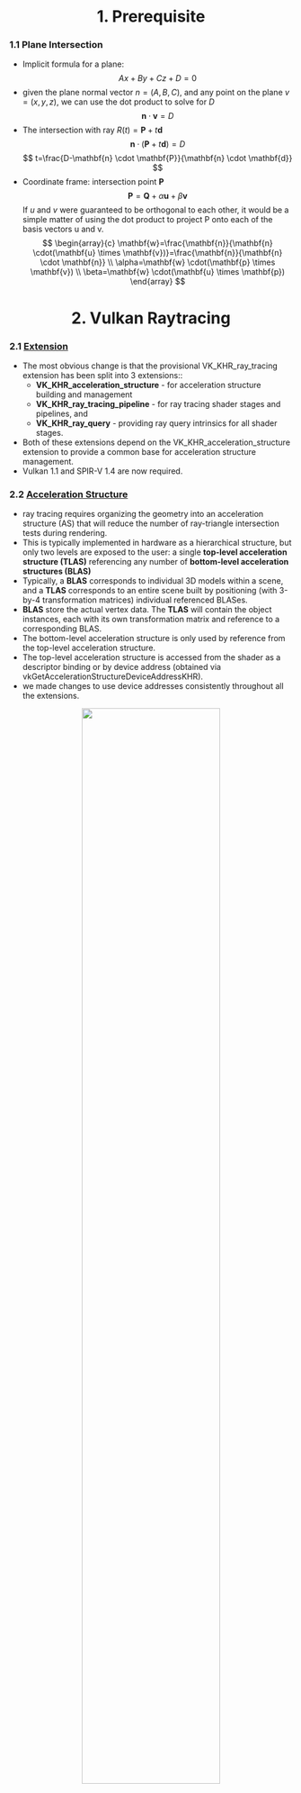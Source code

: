 <h1 align='center' >1. Prerequisite</h1>

### 1.1 Plane Intersection
- Implicit formula for a plane:
$$
A x+B y+C z+D=0
$$
- given the plane normal vector $n=(A,B,C)$, and any point on the plane $v=(x,y,z)$, we can use the dot product to solve for $D$
$$
\mathbf{n} \cdot \mathbf{v}=D
$$
- The intersection with ray $R(t)=\mathbf{P}+t \mathbf{d}$
$$
\mathbf{n} \cdot(\mathbf{P}+t \mathbf{d})=D
$$
$$
t=\frac{D-\mathbf{n} \cdot \mathbf{P}}{\mathbf{n} \cdot \mathbf{d}}
$$
- Coordinate frame: intersection point $\mathbf{P}$
$$
\mathbf{P}=\mathbf{Q}+\alpha \mathbf{u}+\beta \mathbf{v}
$$
If $u$ and $v$ were guaranteed to be orthogonal to each other, it would be a simple matter of using the dot product to project P onto each of the basis vectors u and v.
$$
\begin{array}{c}
\mathbf{w}=\frac{\mathbf{n}}{\mathbf{n} \cdot(\mathbf{u} \times \mathbf{v})}=\frac{\mathbf{n}}{\mathbf{n} \cdot \mathbf{n}} \\
\alpha=\mathbf{w} \cdot(\mathbf{p} \times \mathbf{v}) \\
\beta=\mathbf{w} \cdot(\mathbf{u} \times \mathbf{p})
\end{array}
$$

<h1 align='center' >2. Vulkan Raytracing</h1>

### 2.1 [Extension](https://www.khronos.org/blog/vulkan-ray-tracing-final-specification-release)
- The most obvious change is that the provisional VK_KHR_ray_tracing extension has been split into 3 extensions::
    - **VK_KHR_acceleration_structure** - for acceleration structure building and management
    - **VK_KHR_ray_tracing_pipeline** - for ray tracing shader stages and pipelines, and
    - **VK_KHR_ray_query** - providing ray query intrinsics for all shader stages.
- Both of these extensions depend on the VK_KHR_acceleration_structure extension to provide a common base for acceleration structure management. 
- Vulkan 1.1 and SPIR-V 1.4 are now required.

### 2.2 [Acceleration Structure](https://nvpro-samples.github.io/vk_raytracing_tutorial_KHR/)
- ray tracing requires organizing the geometry into an acceleration structure (AS) that will reduce the number of ray-triangle intersection tests during rendering.
- This is typically implemented in hardware as a hierarchical structure, but only two levels are exposed to the user: a single **top-level acceleration structure (TLAS)** referencing any number of **bottom-level acceleration structures (BLAS)**
- Typically, a **BLAS** corresponds to individual 3D models within a scene, and a **TLAS** corresponds to an entire scene built by positioning (with 3-by-4 transformation matrices) individual referenced BLASes.
- **BLAS** store the actual vertex data. The **TLAS** will contain the object instances, each with its own transformation matrix and reference to a corresponding BLAS. 
- The bottom-level acceleration structure is only used by reference from the top-level acceleration structure.
- The top-level acceleration structure is accessed from the shader as a descriptor binding or by device address (obtained via vkGetAccelerationStructureDeviceAddressKHR).
- we made changes to use device addresses consistently throughout all the extensions. 

<div align=center>
<img src="./pics/AccelerationStructure.svg" width="70%">
</div>

<div align=center>
<img src="./pics/ray-tracing-in-vulkan-figure.jpg" width="99%">
</div>


#### 2.1.1 [Create an acceleration structure](https://www.khronos.org/blog/ray-tracing-in-vulkan)
- First determine the sizes required for the acceleration structure. The size of the acceleration structure and the scratch buffer sizes for builds and updates are obtained in the **VkAccelerationStructureBuildSizesInfoKHR** structure via the **vkGetAccelerationStructureBuildSizesKHR** command. 
- The shape and type of the acceleration structure to be created is described in **VkAccelerationStructureBuildGeometryInfoKHR** structure. This is the same structure that will later be used for the actual build, but the acceleration structure parameters and geometry data pointers do not need to be fully populated at this point (although they can be), just the acceleration structure type, and the geometry types, counts, and maximum sizes.
- Once the required sizes have been determined, the application creates a **VkBuffer** for the acceleration structure (accelerationStructureSize), and **VkBuffer**(s) as needed for the build (buildScratchSize) and update (updateScratchSize) scratch buffers. (scratch buffers used to create acceleration structure, after create it can be deleted)
- the **VkAccelerationStructureKHR** object can be created using the **vkCreateAccelerationStructureKHR** command which creates an acceleration structure of the specified type and size and places it at offset within the buffer provided in **VkAccelerationStructureCreateInfoKHR**. (Unlike most other resources in Vulkan, the specified portion of the buffer fully provides the memory for the acceleration structure; no additional memory requirements need to be queried or memory bound to the acceleration structure object. If desired, multiple acceleration structures can be placed in the same VkBuffer, provided the acceleration structures do not overlap.)
- Builds are performed with **vk{Cmd}BuildAccelerationStructuresKHR**. For a bottom-level acceleration structure, the vertex data for triangles or the extent information for the AABBs is pulled from a buffer. A top-level acceleration structure pulls the shading, transform, and reference information for each instance from a structure in a buffer. An update to an acceleration structure is performed using the same functions with a special flag to indicate that an update of the positions from the existing acceleration structure is required.
- **VK_ACCELERATION_STRUCTURE_TYPE_GENERIC_KHR** can be used at acceleration structure creation time in cases where the actual acceleration structure type (top or bottom) is not yet known, [ref](https://www.khronos.org/blog/vulkan-ray-tracing-final-specification-release). 
The actual acceleration structure type must be specified as VK_ACCELERATION_STRUCTURE_TYPE_TOP_LEVEL_KHR or VK_ACCELERATION_STRUCTURE_TYPE_BOTTOM_LEVEL_KHR when the build is performed and cannot be changed. 

```c
typedef struct VkAccelerationStructureGeometryKHR {
    VkStructureType                           sType;
    const void*                               pNext;
    VkGeometryTypeKHR                         geometryType;
    VkAccelerationStructureGeometryDataKHR    geometry;
    VkGeometryFlagsKHR                        flags;
} VkAccelerationStructureGeometryKHR;

//used to describe shape and type of the acceleration structure, This is the same structure that will later be used for the actual build
typedef struct VkAccelerationStructureBuildGeometryInfoKHR {
    VkStructureType                                     sType;
    const void*                                         pNext;
    VkAccelerationStructureTypeKHR                      type;
    VkBuildAccelerationStructureFlagsKHR                flags;
    VkBuildAccelerationStructureModeKHR                 mode;
    VkAccelerationStructureKHR                          srcAccelerationStructure;
    VkAccelerationStructureKHR                          dstAccelerationStructure;
    uint32_t                                            geometryCount;
    const VkAccelerationStructureGeometryKHR*           pGeometries;
    const VkAccelerationStructureGeometryKHR* const*    ppGeometries;
    VkDeviceOrHostAddressKHR                            scratchData;
} VkAccelerationStructureBuildGeometryInfoKHR;

//used to obtained size
typedef struct VkAccelerationStructureBuildSizesInfoKHR {
    VkStructureType    sType;
    const void*        pNext;
    VkDeviceSize       accelerationStructureSize;
    VkDeviceSize       updateScratchSize;
    VkDeviceSize       buildScratchSize;
} VkAccelerationStructureBuildSizesInfoKHR;

//used to  create VkAccelerationStructureKHR object
typedef struct VkAccelerationStructureCreateInfoKHR {
    VkStructureType                          sType;
    const void*                              pNext;
    VkAccelerationStructureCreateFlagsKHR    createFlags;
    VkBuffer                                 buffer;
    VkDeviceSize                             offset;
    VkDeviceSize                             size;
    VkAccelerationStructureTypeKHR           type;
    VkDeviceAddress                          deviceAddress;
} VkAccelerationStructureCreateInfoKHR;
```

#### 2.1.2 Step to Build Bottom-Level Acceleration Structure
精简版：
1：对每个model拿到VkAccelerationStructureGeometryTrianglesDataKHR，VkAccelerationStructureGeometryKHR，VkAccelerationStructureBuildRangeInfoKHR三件套
2：用VkAccelerationStructureGeometryKHR通过VkAccelerationStructureBuildSizesInfoKHR拿到VkAccelerationStructureBuildSizesInfoKHR大小，
3: 根据VkAccelerationStructureBuildSizesInfoKHR开scratch buffer和as buffer
4: 创建**VkAccelerationStructureKHR** handle
5：重写VkAccelerationStructureBuildGeometryInfoKHR结构体（主要多了**VkAccelerationStructureKHR** handle和scratch buffer的设备地址），结合VkAccelerationStructureBuildRangeInfoKHR通过vkCmdBuildAccelerationStructuresKHR构建加速结构

这个地方有一个batch技巧：一次创建很多model的blas，使用所有model中的scratch size最大值去创建一个共享scratch buffer，然后根据每个model需要的accelerationStructureSize大小去批量创建，例如前n个model需要的accelerationStructureSize加起来<256MB, 参考nvvk的raytraceKHR_vk.cpp实现

##### **Step 1:** Setup vertices, indices, transform matrix for a single triangle and create buffer for them.
```c
		struct Vertex {
			float pos[3];
		};
		std::vector<Vertex> vertices = {
			{ {  1.0f,  1.0f, 0.0f } },
			{ { -1.0f,  1.0f, 0.0f } },
			{ {  0.0f, -1.0f, 0.0f } }
		};

		std::vector<uint32_t> indices = { 0, 1, 2 };
		indexCount = static_cast<uint32_t>(indices.size());

		VkTransformMatrixKHR transformMatrix = {
			1.0f, 0.0f, 0.0f, 0.0f,
			0.0f, 1.0f, 0.0f, 0.0f,
			0.0f, 0.0f, 1.0f, 0.0f
		};

        // Vertex buffer
		VK_CHECK_RESULT(vulkanDevice->createBuffer(
			VK_BUFFER_USAGE_SHADER_DEVICE_ADDRESS_BIT | VK_BUFFER_USAGE_ACCELERATION_STRUCTURE_BUILD_INPUT_READ_ONLY_BIT_KHR,
			VK_MEMORY_PROPERTY_HOST_VISIBLE_BIT | VK_MEMORY_PROPERTY_HOST_COHERENT_BIT,
			&vertexBuffer,
			vertices.size() * sizeof(Vertex),
			vertices.data()));
		// Index buffer
		VK_CHECK_RESULT(vulkanDevice->createBuffer(
			VK_BUFFER_USAGE_SHADER_DEVICE_ADDRESS_BIT | VK_BUFFER_USAGE_ACCELERATION_STRUCTURE_BUILD_INPUT_READ_ONLY_BIT_KHR,
			VK_MEMORY_PROPERTY_HOST_VISIBLE_BIT | VK_MEMORY_PROPERTY_HOST_COHERENT_BIT,
			&indexBuffer,
			indices.size() * sizeof(uint32_t),
			indices.data()));
		// Transform buffer
		VK_CHECK_RESULT(vulkanDevice->createBuffer(
			VK_BUFFER_USAGE_SHADER_DEVICE_ADDRESS_BIT | VK_BUFFER_USAGE_ACCELERATION_STRUCTURE_BUILD_INPUT_READ_ONLY_BIT_KHR,
			VK_MEMORY_PROPERTY_HOST_VISIBLE_BIT | VK_MEMORY_PROPERTY_HOST_COHERENT_BIT,
			&transformBuffer,
			sizeof(VkTransformMatrixKHR),
			&transformMatrix));
```

##### **Step 2:** getBufferDeviceAddress

```c
    uint64_t getBufferDeviceAddress(VkBuffer buffer)
	{
		VkBufferDeviceAddressInfoKHR bufferDeviceAI{};
		bufferDeviceAI.sType = VK_STRUCTURE_TYPE_BUFFER_DEVICE_ADDRESS_INFO;
		bufferDeviceAI.buffer = buffer;
		return vkGetBufferDeviceAddressKHR(device, &bufferDeviceAI);
	}
    //…………
    VkDeviceOrHostAddressConstKHR vertexBufferDeviceAddress{};
    VkDeviceOrHostAddressConstKHR indexBufferDeviceAddress{};
    VkDeviceOrHostAddressConstKHR transformBufferDeviceAddress{};
    
    vertexBufferDeviceAddress.deviceAddress = getBufferDeviceAddress(vertexBuffer.buffer);
    indexBufferDeviceAddress.deviceAddress = getBufferDeviceAddress(indexBuffer.buffer);
    transformBufferDeviceAddress.deviceAddress = getBufferDeviceAddress(transformBuffer.buffer);

```

##### **Step 3:** define **VkAccelerationStructureGeometryKHR**

```
    VkAccelerationStructureGeometryKHR accelerationStructureGeometry{};
    accelerationStructureGeometry.sType = VK_STRUCTURE_TYPE_ACCELERATION_STRUCTURE_GEOMETRY_KHR;
    accelerationStructureGeometry.flags = VK_GEOMETRY_OPAQUE_BIT_KHR;
    accelerationStructureGeometry.geometryType = VK_GEOMETRY_TYPE_TRIANGLES_KHR;
    accelerationStructureGeometry.geometry.triangles.sType = VK_STRUCTURE_TYPE_ACCELERATION_STRUCTURE_GEOMETRY_TRIANGLES_DATA_KHR;
    accelerationStructureGeometry.geometry.triangles.vertexFormat = VK_FORMAT_R32G32B32_SFLOAT;
    accelerationStructureGeometry.geometry.triangles.vertexData = vertexBufferDeviceAddress;
    accelerationStructureGeometry.geometry.triangles.maxVertex = 3;
    accelerationStructureGeometry.geometry.triangles.vertexStride = sizeof(Vertex);
    accelerationStructureGeometry.geometry.triangles.indexType = VK_INDEX_TYPE_UINT32;
    accelerationStructureGeometry.geometry.triangles.indexData = indexBufferDeviceAddress;
    accelerationStructureGeometry.geometry.triangles.transformData.deviceAddress = 0;
    accelerationStructureGeometry.geometry.triangles.transformData.hostAddress = nullptr;
    accelerationStructureGeometry.geometry.triangles.transformData = transformBufferDeviceAddress;
```

##### **Step 4:** get build size **VkAccelerationStructureBuildSizesInfoKHR**
```c
    VkAccelerationStructureBuildGeometryInfoKHR accelerationStructureBuildGeometryInfo{};  
    accelerationStructureBuildGeometryInfo.sType = VK_STRUCTURE_TYPE_ACCELERATION_STRUCTURE_BUILD_GEOMETRY_INFO_KHR;
    accelerationStructureBuildGeometryInfo.type = VK_ACCELERATION_STRUCTURE_TYPE_BOTTOM_LEVEL_KHR;
    accelerationStructureBuildGeometryInfo.flags = VK_BUILD_ACCELERATION_STRUCTURE_PREFER_FAST_TRACE_BIT_KHR;
    accelerationStructureBuildGeometryInfo.geometryCount = 1;
    accelerationStructureBuildGeometryInfo.pGeometries = &accelerationStructureGeometry;
    
    const uint32_t numTriangles = 1;
    VkAccelerationStructureBuildSizesInfoKHR accelerationStructureBuildSizesInfo{};
    accelerationStructureBuildSizesInfo.sType = VK_STRUCTURE_TYPE_ACCELERATION_STRUCTURE_BUILD_SIZES_INFO_KHR;
    vkGetAccelerationStructureBuildSizesKHR(
        device,
        VK_ACCELERATION_STRUCTURE_BUILD_TYPE_DEVICE_KHR,
        &accelerationStructureBuildGeometryInfo,
        &numTriangles,
        &accelerationStructureBuildSizesInfo);
```

##### **Step 5:** create buffer by **VkAccelerationStructureBuildSizesInfoKHR.accelerationStructureSize**
```c
    // Ray tracing acceleration structure
    struct AccelerationStructure {
        VkAccelerationStructureKHR handle;
        uint64_t deviceAddress = 0;
        VkDeviceMemory memory;
        VkBuffer buffer;
    };

    //…………

	void createAccelerationStructureBuffer(AccelerationStructure &accelerationStructure, VkAccelerationStructureBuildSizesInfoKHR buildSizeInfo)
	{
		VkBufferCreateInfo bufferCreateInfo{};
		bufferCreateInfo.sType = VK_STRUCTURE_TYPE_BUFFER_CREATE_INFO;
		bufferCreateInfo.size = buildSizeInfo.accelerationStructureSize;
		bufferCreateInfo.usage = VK_BUFFER_USAGE_ACCELERATION_STRUCTURE_STORAGE_BIT_KHR | VK_BUFFER_USAGE_SHADER_DEVICE_ADDRESS_BIT;
		VK_CHECK_RESULT(vkCreateBuffer(device, &bufferCreateInfo, nullptr, &accelerationStructure.buffer));
		VkMemoryRequirements memoryRequirements{};
		vkGetBufferMemoryRequirements(device, accelerationStructure.buffer, &memoryRequirements);
		VkMemoryAllocateFlagsInfo memoryAllocateFlagsInfo{};
		memoryAllocateFlagsInfo.sType = VK_STRUCTURE_TYPE_MEMORY_ALLOCATE_FLAGS_INFO;
		memoryAllocateFlagsInfo.flags = VK_MEMORY_ALLOCATE_DEVICE_ADDRESS_BIT_KHR;
		VkMemoryAllocateInfo memoryAllocateInfo{};
		memoryAllocateInfo.sType = VK_STRUCTURE_TYPE_MEMORY_ALLOCATE_INFO;
		memoryAllocateInfo.pNext = &memoryAllocateFlagsInfo;
		memoryAllocateInfo.allocationSize = memoryRequirements.size;
		memoryAllocateInfo.memoryTypeIndex = vulkanDevice->getMemoryType(memoryRequirements.memoryTypeBits, VK_MEMORY_PROPERTY_DEVICE_LOCAL_BIT);
		VK_CHECK_RESULT(vkAllocateMemory(device, &memoryAllocateInfo, nullptr, &accelerationStructure.memory));
		VK_CHECK_RESULT(vkBindBufferMemory(device, accelerationStructure.buffer, accelerationStructure.memory, 0));
	}

    //…………
    AccelerationStructure bottomLevelAS{};
    createAccelerationStructureBuffer(bottomLevelAS, accelerationStructureBuildSizesInfo);

```

##### **Step 6:** create **VkAccelerationStructureKHR** handle
```c
    VkAccelerationStructureCreateInfoKHR accelerationStructureCreateInfo{};
    accelerationStructureCreateInfo.sType = VK_STRUCTURE_TYPE_ACCELERATION_STRUCTURE_CREATE_INFO_KHR;
    accelerationStructureCreateInfo.buffer = bottomLevelAS.buffer;
    accelerationStructureCreateInfo.size = accelerationStructureBuildSizesInfo.accelerationStructureSize;
    accelerationStructureCreateInfo.type = VK_ACCELERATION_STRUCTURE_TYPE_BOTTOM_LEVEL_KHR;
    vkCreateAccelerationStructureKHR(device, &accelerationStructureCreateInfo, nullptr, &bottomLevelAS.handle);
```

##### **Step 7:** create scratch buffer by **VkAccelerationStructureBuildSizesInfoKHR.buildScratchSize**
```c
	/*	
		Create a scratch buffer to hold temporary data for a ray tracing acceleration structure
	*/
	RayTracingScratchBuffer createScratchBuffer(VkDeviceSize size)
	{
		RayTracingScratchBuffer scratchBuffer{};

		VkBufferCreateInfo bufferCreateInfo{};
		bufferCreateInfo.sType = VK_STRUCTURE_TYPE_BUFFER_CREATE_INFO;
		bufferCreateInfo.size = size;
		bufferCreateInfo.usage = VK_BUFFER_USAGE_STORAGE_BUFFER_BIT | VK_BUFFER_USAGE_SHADER_DEVICE_ADDRESS_BIT;
		VK_CHECK_RESULT(vkCreateBuffer(device, &bufferCreateInfo, nullptr, &scratchBuffer.handle));

		VkMemoryRequirements memoryRequirements{};
		vkGetBufferMemoryRequirements(device, scratchBuffer.handle, &memoryRequirements);

		VkMemoryAllocateFlagsInfo memoryAllocateFlagsInfo{};
		memoryAllocateFlagsInfo.sType = VK_STRUCTURE_TYPE_MEMORY_ALLOCATE_FLAGS_INFO;
		memoryAllocateFlagsInfo.flags = VK_MEMORY_ALLOCATE_DEVICE_ADDRESS_BIT_KHR;

		VkMemoryAllocateInfo memoryAllocateInfo = {};
		memoryAllocateInfo.sType = VK_STRUCTURE_TYPE_MEMORY_ALLOCATE_INFO;
		memoryAllocateInfo.pNext = &memoryAllocateFlagsInfo;
		memoryAllocateInfo.allocationSize = memoryRequirements.size;
		memoryAllocateInfo.memoryTypeIndex = vulkanDevice->getMemoryType(memoryRequirements.memoryTypeBits, VK_MEMORY_PROPERTY_DEVICE_LOCAL_BIT);
		VK_CHECK_RESULT(vkAllocateMemory(device, &memoryAllocateInfo, nullptr, &scratchBuffer.memory));
		VK_CHECK_RESULT(vkBindBufferMemory(device, scratchBuffer.handle, scratchBuffer.memory, 0));

		VkBufferDeviceAddressInfoKHR bufferDeviceAddressInfo{};
		bufferDeviceAddressInfo.sType = VK_STRUCTURE_TYPE_BUFFER_DEVICE_ADDRESS_INFO;
		bufferDeviceAddressInfo.buffer = scratchBuffer.handle;
		scratchBuffer.deviceAddress = vkGetBufferDeviceAddressKHR(device, &bufferDeviceAddressInfo);

		return scratchBuffer;
	}

    //…………

    RayTracingScratchBuffer scratchBuffer = createScratchBuffer(accelerationStructureBuildSizesInfo.buildScratchSize);
```

##### **Step 8:** call **vkCmdBuildAccelerationStructuresKHR** (used to init **VkAccelerationStructureKHR** handle???)
```c
    VkAccelerationStructureBuildGeometryInfoKHR accelerationBuildGeometryInfo{};
    accelerationBuildGeometryInfo.sType = VK_STRUCTURE_TYPE_ACCELERATION_STRUCTURE_BUILD_GEOMETRY_INFO_KHR;
    accelerationBuildGeometryInfo.type = VK_ACCELERATION_STRUCTURE_TYPE_BOTTOM_LEVEL_KHR;
    accelerationBuildGeometryInfo.flags = VK_BUILD_ACCELERATION_STRUCTURE_PREFER_FAST_TRACE_BIT_KHR;
    accelerationBuildGeometryInfo.mode = VK_BUILD_ACCELERATION_STRUCTURE_MODE_BUILD_KHR;
    accelerationBuildGeometryInfo.dstAccelerationStructure = bottomLevelAS.handle;
    accelerationBuildGeometryInfo.geometryCount = 1;
    accelerationBuildGeometryInfo.pGeometries = &accelerationStructureGeometry;
    accelerationBuildGeometryInfo.scratchData.deviceAddress = scratchBuffer.deviceAddress;

    VkAccelerationStructureBuildRangeInfoKHR accelerationStructureBuildRangeInfo{};
    accelerationStructureBuildRangeInfo.primitiveCount = numTriangles;
    accelerationStructureBuildRangeInfo.primitiveOffset = 0;
    accelerationStructureBuildRangeInfo.firstVertex = 0;
    accelerationStructureBuildRangeInfo.transformOffset = 0;
    std::vector<VkAccelerationStructureBuildRangeInfoKHR*> accelerationBuildStructureRangeInfos = { &accelerationStructureBuildRangeInfo };

    // Build the acceleration structure on the device via a one-time command buffer submission
    // Some implementations may support acceleration structure building on the host (VkPhysicalDeviceAccelerationStructureFeaturesKHR->accelerationStructureHostCommands), but we prefer device builds
    VkCommandBuffer commandBuffer = vulkanDevice->createCommandBuffer(VK_COMMAND_BUFFER_LEVEL_PRIMARY, true);
    vkCmdBuildAccelerationStructuresKHR(
        commandBuffer,
        1,
        &accelerationBuildGeometryInfo,
        accelerationBuildStructureRangeInfos.data());
    vulkanDevice->flushCommandBuffer(commandBuffer, queue);
```

##### **Step 9:** get deviceAddress by **vkGetAccelerationStructureDeviceAddressKHR** and delete scratchBuffer
```c
    VkAccelerationStructureDeviceAddressInfoKHR accelerationDeviceAddressInfo{};
    accelerationDeviceAddressInfo.sType = VK_STRUCTURE_TYPE_ACCELERATION_STRUCTURE_DEVICE_ADDRESS_INFO_KHR;
    accelerationDeviceAddressInfo.accelerationStructure = bottomLevelAS.handle;
    bottomLevelAS.deviceAddress = vkGetAccelerationStructureDeviceAddressKHR(device, &accelerationDeviceAddressInfo);

    deleteScratchBuffer(scratchBuffer);
```

#### 2.1.3 Step to Build Top-Level Acceleration Structure
##### **Step 1:**  Create **VkAccelerationStructureInstanceKHR** and write to a buffer
```c
    VkTransformMatrixKHR transformMatrix = {
        1.0f, 0.0f, 0.0f, 0.0f,
        0.0f, 1.0f, 0.0f, 0.0f,
        0.0f, 0.0f, 1.0f, 0.0f };

    VkAccelerationStructureInstanceKHR instance{};
    instance.transform = transformMatrix;
    instance.instanceCustomIndex = 0;
    instance.mask = 0xFF;
    instance.instanceShaderBindingTableRecordOffset = 0;
    instance.flags = VK_GEOMETRY_INSTANCE_TRIANGLE_FACING_CULL_DISABLE_BIT_KHR;
    instance.accelerationStructureReference = bottomLevelAS.deviceAddress;

    // Buffer for instance data
    vks::Buffer instancesBuffer;
    VK_CHECK_RESULT(vulkanDevice->createBuffer(
        VK_BUFFER_USAGE_SHADER_DEVICE_ADDRESS_BIT | VK_BUFFER_USAGE_ACCELERATION_STRUCTURE_BUILD_INPUT_READ_ONLY_BIT_KHR,
        VK_MEMORY_PROPERTY_HOST_VISIBLE_BIT | VK_MEMORY_PROPERTY_HOST_COHERENT_BIT,
        &instancesBuffer,
        sizeof(VkAccelerationStructureInstanceKHR),
        &instance));
```
##### **Step 2:**  get BufferDeviceAddress
```c
    VkDeviceOrHostAddressConstKHR instanceDataDeviceAddress{};
    instanceDataDeviceAddress.deviceAddress = getBufferDeviceAddress(instancesBuffer.buffer);
```
##### **Step 3:** define **VkAccelerationStructureGeometryKHR**
```c
    VkAccelerationStructureGeometryKHR accelerationStructureGeometry{};
    accelerationStructureGeometry.sType = VK_STRUCTURE_TYPE_ACCELERATION_STRUCTURE_GEOMETRY_KHR;
    accelerationStructureGeometry.geometryType = VK_GEOMETRY_TYPE_INSTANCES_KHR;
    accelerationStructureGeometry.flags = VK_GEOMETRY_OPAQUE_BIT_KHR;
    accelerationStructureGeometry.geometry.instances.sType = VK_STRUCTURE_TYPE_ACCELERATION_STRUCTURE_GEOMETRY_INSTANCES_DATA_KHR;
    accelerationStructureGeometry.geometry.instances.arrayOfPointers = VK_FALSE;
    accelerationStructureGeometry.geometry.instances.data = instanceDataDeviceAddress;
```

##### **Step 4:** get build size **VkAccelerationStructureBuildSizesInfoKHR**
```c
    VkAccelerationStructureBuildGeometryInfoKHR accelerationStructureBuildGeometryInfo{};
    accelerationStructureBuildGeometryInfo.sType = VK_STRUCTURE_TYPE_ACCELERATION_STRUCTURE_BUILD_GEOMETRY_INFO_KHR;
    accelerationStructureBuildGeometryInfo.type = VK_ACCELERATION_STRUCTURE_TYPE_TOP_LEVEL_KHR;
    accelerationStructureBuildGeometryInfo.flags = VK_BUILD_ACCELERATION_STRUCTURE_PREFER_FAST_TRACE_BIT_KHR;
    accelerationStructureBuildGeometryInfo.geometryCount = 1;
    accelerationStructureBuildGeometryInfo.pGeometries = &accelerationStructureGeometry;

    uint32_t primitive_count = 1;

    VkAccelerationStructureBuildSizesInfoKHR accelerationStructureBuildSizesInfo{};
    accelerationStructureBuildSizesInfo.sType = VK_STRUCTURE_TYPE_ACCELERATION_STRUCTURE_BUILD_SIZES_INFO_KHR;
    vkGetAccelerationStructureBuildSizesKHR(
        device, 
        VK_ACCELERATION_STRUCTURE_BUILD_TYPE_DEVICE_KHR,
        &accelerationStructureBuildGeometryInfo,
        &primitive_count,
        &accelerationStructureBuildSizesInfo);
```

##### **Step 5:** create buffer by **VkAccelerationStructureBuildSizesInfoKHR.accelerationStructureSize**
```c
    // Ray tracing acceleration structure
    struct AccelerationStructure {
        VkAccelerationStructureKHR handle;
        uint64_t deviceAddress = 0;
        VkDeviceMemory memory;
        VkBuffer buffer;
    };

    //…………

	void createAccelerationStructureBuffer(AccelerationStructure &accelerationStructure, VkAccelerationStructureBuildSizesInfoKHR buildSizeInfo)
	{
		VkBufferCreateInfo bufferCreateInfo{};
		bufferCreateInfo.sType = VK_STRUCTURE_TYPE_BUFFER_CREATE_INFO;
		bufferCreateInfo.size = buildSizeInfo.accelerationStructureSize;
		bufferCreateInfo.usage = VK_BUFFER_USAGE_ACCELERATION_STRUCTURE_STORAGE_BIT_KHR | VK_BUFFER_USAGE_SHADER_DEVICE_ADDRESS_BIT;
		VK_CHECK_RESULT(vkCreateBuffer(device, &bufferCreateInfo, nullptr, &accelerationStructure.buffer));
		VkMemoryRequirements memoryRequirements{};
		vkGetBufferMemoryRequirements(device, accelerationStructure.buffer, &memoryRequirements);
		VkMemoryAllocateFlagsInfo memoryAllocateFlagsInfo{};
		memoryAllocateFlagsInfo.sType = VK_STRUCTURE_TYPE_MEMORY_ALLOCATE_FLAGS_INFO;
		memoryAllocateFlagsInfo.flags = VK_MEMORY_ALLOCATE_DEVICE_ADDRESS_BIT_KHR;
		VkMemoryAllocateInfo memoryAllocateInfo{};
		memoryAllocateInfo.sType = VK_STRUCTURE_TYPE_MEMORY_ALLOCATE_INFO;
		memoryAllocateInfo.pNext = &memoryAllocateFlagsInfo;
		memoryAllocateInfo.allocationSize = memoryRequirements.size;
		memoryAllocateInfo.memoryTypeIndex = vulkanDevice->getMemoryType(memoryRequirements.memoryTypeBits, VK_MEMORY_PROPERTY_DEVICE_LOCAL_BIT);
		VK_CHECK_RESULT(vkAllocateMemory(device, &memoryAllocateInfo, nullptr, &accelerationStructure.memory));
		VK_CHECK_RESULT(vkBindBufferMemory(device, accelerationStructure.buffer, accelerationStructure.memory, 0));
	}

    //…………
    AccelerationStructure topLevelAS{};
    createAccelerationStructureBuffer(topLevelAS, accelerationStructureBuildSizesInfo);

```

##### **Step 6:** create **VkAccelerationStructureKHR** handle
```c
    VkAccelerationStructureCreateInfoKHR accelerationStructureCreateInfo{};
    accelerationStructureCreateInfo.sType = VK_STRUCTURE_TYPE_ACCELERATION_STRUCTURE_CREATE_INFO_KHR;
    accelerationStructureCreateInfo.buffer = topLevelAS.buffer;
    accelerationStructureCreateInfo.size = accelerationStructureBuildSizesInfo.accelerationStructureSize;
    accelerationStructureCreateInfo.type = VK_ACCELERATION_STRUCTURE_TYPE_TOP_LEVEL_KHR;
    vkCreateAccelerationStructureKHR(device, &accelerationStructureCreateInfo, nullptr, &topLevelAS.handle);
```

##### **Step 7:** create scratch buffer by **VkAccelerationStructureBuildSizesInfoKHR.buildScratchSize**
```c
	/*	
		Create a scratch buffer to hold temporary data for a ray tracing acceleration structure
	*/
	RayTracingScratchBuffer createScratchBuffer(VkDeviceSize size)
	{
		RayTracingScratchBuffer scratchBuffer{};

		VkBufferCreateInfo bufferCreateInfo{};
		bufferCreateInfo.sType = VK_STRUCTURE_TYPE_BUFFER_CREATE_INFO;
		bufferCreateInfo.size = size;
		bufferCreateInfo.usage = VK_BUFFER_USAGE_STORAGE_BUFFER_BIT | VK_BUFFER_USAGE_SHADER_DEVICE_ADDRESS_BIT;
		VK_CHECK_RESULT(vkCreateBuffer(device, &bufferCreateInfo, nullptr, &scratchBuffer.handle));

		VkMemoryRequirements memoryRequirements{};
		vkGetBufferMemoryRequirements(device, scratchBuffer.handle, &memoryRequirements);

		VkMemoryAllocateFlagsInfo memoryAllocateFlagsInfo{};
		memoryAllocateFlagsInfo.sType = VK_STRUCTURE_TYPE_MEMORY_ALLOCATE_FLAGS_INFO;
		memoryAllocateFlagsInfo.flags = VK_MEMORY_ALLOCATE_DEVICE_ADDRESS_BIT_KHR;

		VkMemoryAllocateInfo memoryAllocateInfo = {};
		memoryAllocateInfo.sType = VK_STRUCTURE_TYPE_MEMORY_ALLOCATE_INFO;
		memoryAllocateInfo.pNext = &memoryAllocateFlagsInfo;
		memoryAllocateInfo.allocationSize = memoryRequirements.size;
		memoryAllocateInfo.memoryTypeIndex = vulkanDevice->getMemoryType(memoryRequirements.memoryTypeBits, VK_MEMORY_PROPERTY_DEVICE_LOCAL_BIT);
		VK_CHECK_RESULT(vkAllocateMemory(device, &memoryAllocateInfo, nullptr, &scratchBuffer.memory));
		VK_CHECK_RESULT(vkBindBufferMemory(device, scratchBuffer.handle, scratchBuffer.memory, 0));

		VkBufferDeviceAddressInfoKHR bufferDeviceAddressInfo{};
		bufferDeviceAddressInfo.sType = VK_STRUCTURE_TYPE_BUFFER_DEVICE_ADDRESS_INFO;
		bufferDeviceAddressInfo.buffer = scratchBuffer.handle;
		scratchBuffer.deviceAddress = vkGetBufferDeviceAddressKHR(device, &bufferDeviceAddressInfo);

		return scratchBuffer;
	}

    //…………
    RayTracingScratchBuffer scratchBuffer = createScratchBuffer(accelerationStructureBuildSizesInfo.buildScratchSize);
    
```

##### **Step 8:** call **vkCmdBuildAccelerationStructuresKHR** (used to init **VkAccelerationStructureKHR** handle???)
```c
    VkAccelerationStructureBuildGeometryInfoKHR accelerationBuildGeometryInfo{};
    accelerationBuildGeometryInfo.sType = VK_STRUCTURE_TYPE_ACCELERATION_STRUCTURE_BUILD_GEOMETRY_INFO_KHR;
    accelerationBuildGeometryInfo.type = VK_ACCELERATION_STRUCTURE_TYPE_TOP_LEVEL_KHR;
    accelerationBuildGeometryInfo.flags = VK_BUILD_ACCELERATION_STRUCTURE_PREFER_FAST_TRACE_BIT_KHR;
    accelerationBuildGeometryInfo.mode = VK_BUILD_ACCELERATION_STRUCTURE_MODE_BUILD_KHR;
    accelerationBuildGeometryInfo.dstAccelerationStructure = topLevelAS.handle;
    accelerationBuildGeometryInfo.geometryCount = 1;
    accelerationBuildGeometryInfo.pGeometries = &accelerationStructureGeometry;
    accelerationBuildGeometryInfo.scratchData.deviceAddress = scratchBuffer.deviceAddress;

    VkAccelerationStructureBuildRangeInfoKHR accelerationStructureBuildRangeInfo{};
    accelerationStructureBuildRangeInfo.primitiveCount = 1;
    accelerationStructureBuildRangeInfo.primitiveOffset = 0;
    accelerationStructureBuildRangeInfo.firstVertex = 0;
    accelerationStructureBuildRangeInfo.transformOffset = 0;
    std::vector<VkAccelerationStructureBuildRangeInfoKHR*> accelerationBuildStructureRangeInfos = { &accelerationStructureBuildRangeInfo };

    // Build the acceleration structure on the device via a one-time command buffer submission
    // Some implementations may support acceleration structure building on the host (VkPhysicalDeviceAccelerationStructureFeaturesKHR->accelerationStructureHostCommands), but we prefer device builds
    VkCommandBuffer commandBuffer = vulkanDevice->createCommandBuffer(VK_COMMAND_BUFFER_LEVEL_PRIMARY, true);
    vkCmdBuildAccelerationStructuresKHR(
        commandBuffer,
        1,
        &accelerationBuildGeometryInfo,
        accelerationBuildStructureRangeInfos.data());
    vulkanDevice->flushCommandBuffer(commandBuffer, queue);
```

##### **Step 9:** get deviceAddress by **vkGetAccelerationStructureDeviceAddressKHR** and delete scratchBuffer
```c
    VkAccelerationStructureDeviceAddressInfoKHR accelerationDeviceAddressInfo{};
    accelerationDeviceAddressInfo.sType = VK_STRUCTURE_TYPE_ACCELERATION_STRUCTURE_DEVICE_ADDRESS_INFO_KHR;
    accelerationDeviceAddressInfo.accelerationStructure = topLevelAS.handle;
    topLevelAS.deviceAddress = vkGetAccelerationStructureDeviceAddressKHR(device, &accelerationDeviceAddressInfo);

    deleteScratchBuffer(scratchBuffer);
    instancesBuffer.destroy();
```


#### 2.1.4 use Acceleration Structure in shader
- 在创建AS以后，会得到VkAccelerationStructureKHR类型的handle，在shader中，以uniform变量访问AS，具体操作如下：
    - 在descriptorSetlayout中添加descriptorType为**VK_DESCRIPTOR_TYPE_ACCELERATION_STRUCTURE_KHR**的**VkDescriptorSetLayoutBinding**，然后像之前一样创建pipeline layout
    ```c
        VkDescriptorSetLayoutBinding accelerationStructureLayoutBinding{};
		accelerationStructureLayoutBinding.binding = 0;
		accelerationStructureLayoutBinding.descriptorType = VK_DESCRIPTOR_TYPE_ACCELERATION_STRUCTURE_KHR;
		accelerationStructureLayoutBinding.descriptorCount = 1;
		accelerationStructureLayoutBinding.stageFlags = VK_SHADER_STAGE_RAYGEN_BIT_KHR;
        …………
        std::vector<VkDescriptorSetLayoutBinding> bindings({
			accelerationStructureLayoutBinding,
			resultImageLayoutBinding,
			uniformBufferBinding
			});

		VkDescriptorSetLayoutCreateInfo descriptorSetlayoutCI{};
		descriptorSetlayoutCI.sType = VK_STRUCTURE_TYPE_DESCRIPTOR_SET_LAYOUT_CREATE_INFO;
		descriptorSetlayoutCI.bindingCount = static_cast<uint32_t>(bindings.size());
		descriptorSetlayoutCI.pBindings = bindings.data();
		VK_CHECK_RESULT(vkCreateDescriptorSetLayout(device, &descriptorSetlayoutCI, nullptr, &descriptorSetLayout));

		VkPipelineLayoutCreateInfo pipelineLayoutCI{};
		pipelineLayoutCI.sType = VK_STRUCTURE_TYPE_PIPELINE_LAYOUT_CREATE_INFO;
		pipelineLayoutCI.setLayoutCount = 1;
		pipelineLayoutCI.pSetLayouts = &descriptorSetLayout;
		VK_CHECK_RESULT(vkCreatePipelineLayout(device, &pipelineLayoutCI, nullptr, &pipelineLayout));
    ```
    - 使用VkWriteDescriptorSetAccelerationStructureKHR作为VkWriteDescriptorSet.pNext值，然后像之前一样vkUpdateDescriptorSets
    ```c
        VkWriteDescriptorSetAccelerationStructureKHR descriptorAccelerationStructureInfo{};
		descriptorAccelerationStructureInfo.sType = VK_STRUCTURE_TYPE_WRITE_DESCRIPTOR_SET_ACCELERATION_STRUCTURE_KHR;
		descriptorAccelerationStructureInfo.accelerationStructureCount = 1;
		descriptorAccelerationStructureInfo.pAccelerationStructures = &topLevelAS.handle;

		VkWriteDescriptorSet accelerationStructureWrite{};
		accelerationStructureWrite.sType = VK_STRUCTURE_TYPE_WRITE_DESCRIPTOR_SET;
		// The specialized acceleration structure descriptor has to be chained
		accelerationStructureWrite.pNext = &descriptorAccelerationStructureInfo;
		accelerationStructureWrite.dstSet = descriptorSet;
		accelerationStructureWrite.dstBinding = 0;
		accelerationStructureWrite.descriptorCount = 1;
		accelerationStructureWrite.descriptorType = VK_DESCRIPTOR_TYPE_ACCELERATION_STRUCTURE_KHR;
        …………
        std::vector<VkWriteDescriptorSet> writeDescriptorSets = {
			accelerationStructureWrite,
			resultImageWrite,
			uniformBufferWrite
		};
		vkUpdateDescriptorSets(device, static_cast<uint32_t>(writeDescriptorSets.size()), writeDescriptorSets.data(), 0, VK_NULL_HANDLE);
    ```

### 2.3 Deferred Host Operations
#### 2.3.1 what is Deferred Operations
- Acceleration structures are very large resources, and managing them requires significant processing effort. Scheduling this work on a device alongside other rendering work can be tricky, particularly when host intervention is required.
- The device variants (vkCmd*AccelerationStructure*KHR) are enqueued into command buffers and executed on the device timeline, and the host variants (vk*AccelerationStructure*KHR) are executed directly on the host timeline.
- An application can execute independent commands on independent threads, but this approach requires that there be enough commands available to fully utilize the machine. It can also lead to imbalanced loads, since some commands might take significantly longer than others. (应用程序可以在独立的线程上执行独立的命令，但这种方法需要有足够多的命令才能充分利用机器。它还可能导致负载不平衡，因为某些命令可能比其他命令耗时更长。)
- intra-command parallelism: spreading work for a single command across multiple CPU cores. (命令内并行) A driver-managed thread pool is one way to achieve this, but is not in keeping with the low-level explicit philosophy of Vulkan. Applications also run their own thread pools, and it is preferable to enable these threads to perform the work, so that the application can manage the execution of driver work together with the rest of its load.
- Deferred host operations are designed around a “division of labor” principle. 
    - The application is responsible for:
        - Setting up commands and requesting deferred execution.
        - Assigning worker threads to execute deferred commands.
        - Setting priorities and CPU budgets as it sees fit, by choosing which tasks to execute, and when to execute them.
    - The driver is responsible for:
        - Tracking the execution state of a deferred command.
        - Implementing distributed execution, whatever parallel constructs are most appropriate for the workload (tasks, parallel loops, dependency graphs, work queues, and the like).

#### 2.3.2 How to use Deferred Operations
- To use deferred operations, the application first constructs a VkDeferredOperationKHR object, which encapsulates the execution state of a deferred command. This object will be in one of two states (Complete or Pending) throughout its life cycle
- A deferred operation is constructed in the Complete state. The application issues a deferral request for a command by passing a VkDeferredOperationKHR object to the command. If the driver honors the deferral request, the deferred operation transitions to the Pending state. Note that drivers are free to deny the request and simply execute the command in place, causing it to immediately become complete.
- Once deferred, an operation will not progress until the application joins a thread to it by calling vkDeferredOperationJoinKHR.
- The join command instructs the driver to use the calling thread to process the command associated with a given deferred operation. 
-  An application may join any number of threads to a deferred operation, and doing so will generally cause the command to complete more quickly. 
- The operation becomes Complete whenever at least one joined thread has observed a VK_SUCCESS return value from vkDeferredOperationJoinKHR.
- Note that if multiple threads have joined the deferred operation, the implementation may return early from the join if it knows that it has more threads joined than it is able to utilize.


<div align=center>
<img src="./pics/deferred op.png" width="99%">
</div>


### 2.4  Ray Tracing Pipelines
#### 2.4.1 What is Ray Tracing Pipelines
- Ray tracing pipelines provide a dedicated ray tracing mechanism with dynamic shader selection, enabling significant flexibility in the materials used in a scene and programmable intersection logic.
- when a ray intersects an object, associated shaders are automatically executed by the implementation
- A ray tracing pipeline is similar to a graphics pipeline in Vulkan, but with added functionality to manage having significantly more shaders and to put references to specific shaders into memory.
- Ray tracing pipeline work is launched using **vkCmdTraceRaysKHR** with a currently bound ray tracing pipeline.
- <u>This command invokes an application-defined set of ray generation threads, which can call **traceRaysEXT()** from the shader</u>, starting traversal work on the specified acceleration structure. 
- During traversal, if required by the trace and acceleration structure, application shader code in an intersection and any hit shaders can control how traversal proceeds. After traversal completes, either a miss or closest hit shader is invoked.
- The different shader stages can communicate parameters and results using ray payload structures between all traversal stages and ray attribute structures from the traversal control shaders.
- To enable the traversal phase to know which shader to invoke after a given step of traversal to control or respond to the traversal, the implementation uses a **shader binding table**. 

- **Ray trace payloads** are declared as rayPayloadEXT or rayPayloadInEXT variables; together, they establish a caller/callee relationship between shader stages. Each invocation of a shader creates its own local copy of its declared rayPayloadEXT variables, when invoking another shader by calling traceRayEXT(), the caller can select one of its payloads to be made visible to the callee shader as its rayPayloadInEXT variable (also known as the “incoming payload”). Declare payloads wisely, as excessive memory usage reduces SM occupancy

- Three shader types should be used:
    - **The entry point** for ray tracing is The **ray generation shader**, which we will call for each pixel. It will typically initialize a ray starting at the location of the camera, in a direction given by evaluating the camera lens model at the pixel location. It will then invoke **traceRayEXT()**, that will shoot the ray in the scene. **traceRayEXT** invokes the next few shader types, which communicate results using ray trace payloads.
    - **The miss shader** is executed when a ray does not intersect any geometry. For instance, it might sample an environment map, or return a simple color through the ray payload.
    - **The closest hit shader** is called upon hitting the geometric instance closest to the starting point of the ray. This shader can for example perform lighting calculations and return the results through the ray payload. There can be as many closest hit shaders as needed, much like how a rasterization-based application has multiple pixel shaders depending on its objects.
- Two more shader types can optionally be used:
    - **The intersection shader**, which allows intersecting user-defined geometry. For example, this can be used to intersect geometry placeholders for on-demand geometry loading, or intersecting procedural geometry without tessellating them beforehand. Using this shader requires modifying how the acceleration structures are built, and is beyond the scope of this tutorial. We will instead rely on the built-in ray-triangle intersection test provided by the extension, which returns 2 floating-point values representing the barycentric coordinates (u,v) of the hit point inside the triangle.
    - **The any hit shader** is executed on each potential intersection: when searching for the hit point closest to the ray origin, several candidates may be found on the way. The any hit shader can frequently be used to efficiently implement alpha-testing. If the alpha test fails, the ray traversal can continue without having to call traceRayEXT() again. The built-in any hit shader is simply a pass-through returning the intersection to the traversal engine, which will determine which ray intersection is the closest. For this example, such shaders will never be invoked as we specified the opaque flag while building the acceleration structures.


#### 2.4.2 Shader Group
- when ray tracing, unlike rasterization, we cannot group draws by material, so, every shader must be available for execution at any time when ray tracing, and the shaders executed are selected on the device at runtime. 
- Shader Binding Table (SBT): the structure that makes this runtime shader selection possible. 
- Shader Binding Table (SBT) build step:
    - Load and compile shaders into **VkShaderModules** in the usual way.
    - Package those **VkShaderModules** into an array of **VkPipelineShaderStageCreateInfo**.
    - Create an array of **VkRayTracingShaderGroupCreateInfoKHR**; each will eventually become an SBT entry. At this point, the shader groups reference individual shaders by their index in the above **VkPipelineShaderStageCreateInfo** array as no device addresses have yet been allocated.
     - Compile the above two arrays (plus a pipeline layout, as usual) into a raytracing pipeline using **vkCreateRayTracingPipelineKHR**.
    - The pipeline compilation converted the earlier array of shader indices into an array of shader handles. Query this with **vkGetRayTracingShaderGroupHandlesKHR**.
    - Allocate a buffer with the **VK_BUFFER_USAGE_SHADER_BINDING_TABLE_BIT_KHR** usage bit, and copy the handles in.


### 2.5  Ray Queries
- Ray queries provide direct access to ray traversal logic in any shader stage, allowing them to be plugged into existing shaders and enhancing the effects those shaders express.




### 2.6  Pipeline libraries
- Ray tracing pipelines can be created directly as with other pipeline types, but because ray tracing pipelines can have orders of magnitude more shaders than other pipelines types and we may want to add shaders, the extension adds another mechanism: **pipeline libraries**
- A pipeline library is a pipeline including state and shaders with an additional flag to indicate that it is not intended to be bound directly to the API but is intended to be used as a library of code to be included in a later pipeline. 
- Pipeline libraries can be used in multiple ray tracing pipelines, allowing reuse of shader compilation in multiple pipelines. 
- A ray tracing pipeline creation may include a set pipeline library pipelines in the creation as well as a set of ray tracing shaders.
- All of the compile state from each shader must match to create a compatible final pipeline. 
- In addition to pipeline libraries, deferred host operations can be used in ray pipeline construction to enable further parallelization.
<h1 align='center' >Reference</h1>

https://www.khronos.org/blog/ray-tracing-in-vulkan

https://nvpro-samples.github.io/vk_raytracing_tutorial_KHR/